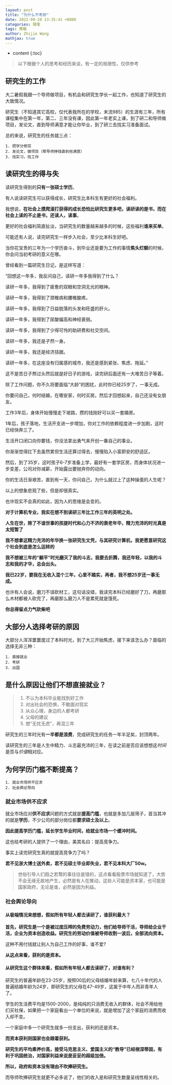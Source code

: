 ```yaml
---
layout: post
title: "为什么不考研"
date: 2022-09-28 13:35:41 +0800
categories: 随笔
tags: 策略
author: Zhijie Wang
mathjax: true
---
```


* content
{:toc}
> 以下根据个人的思考和经历来谈，有一定的局限性，仅供参考



## 研究生的工作
大二暑假我跟一个导师做项目，有机会和研究生学长一起工作，也知道了研究生的大致情况。

研究生（不知道其它高校，仅代表我所在的学校，末流985）的生涯有三年，所有课程集中在第一年，第二、三年没有课，因此第一年老实上课，到了研二和导师做项目，发论文，直到导师满意才能让你毕业，到了研三去找实习准备面试。

总的来说，研究生的任务就三点：
```
1. 把学分修完
2. 发论文，做项目（帮导师挣钱直到他满意）
3. 找实习，找工作
```
## 读研究生的得与失
读研究生得到的**只有一张硕士学历**。

有人说读研究生可以获得成长，研究生比本科生有更好的社会福利。

我想说，**在社会上摸爬滚打获得的成长恐怕比研究生更多吧，读研读的是书，而在社会上读的不止是书，还读人，读事**。

更好的社会福利简直扯淡，当研究生的数量越来越多的时候，这些福利**谁来买单**。

可能还有人说，读完研究生一样步入社会，至少比本科生好吧。

当你花宝贵的三年为一个学历奋斗，到毕业还是要为工作的事情**焦头烂额**的时候，你会问当初考研的意义在哪。

曾经看到一篇研究生日记，是这样写道：

“回想这一年多，我反问自己，读研一年多我得到了什么？

读研一年多，我得到了疲惫的双眼和空洞无光的眼神。

读研一年多，我得到了颈椎病和腰椎酸疼。

读研一年多，我得到了日益脱落的头发和旺盛的肝火。

读研一年多，我得到了尿酸偏高和神经衰弱。

读研一年多，我得到了少得可怜的助研费和社交空间。

读研一年多，我还是孑然一身。

读研一年多，我还是经济拮据。

读研一年多，在这座没有归属感的城市，我还是感到紧张、焦虑、拖延。”

这不是苦日子熬过头然后就是好日子的游戏，读完研后面还有一大堆苦日子等着。

除了工作问题，你不久将要面临“大龄”的困扰，此时你已经25岁了，一事无成。

你要问自己，何时结婚，在哪安家，何时买房。然后才回想起来，自己还没有女朋友。

工作3年后，身体开始慢慢走下坡路，攒的钱刚好可以买一套婚房。

1年后，孩子落地，生活开支进一步增加，你对工作的依赖程度进一步加剧，这时已经快奔三了。

生活开口闭口向你要钱，你没法拿出勇气来开创一番自己的事业。

你渐渐觉得扛下去虽然累但生活还算过得去，慢慢陷入小富即安的舒适区。

然后，到了35岁，这时孩子6-7岁准备上学，最好有一套学区房，而身体状况进一步变差，公司对你减薪，开始露出要抛弃你的动向。

你的生活日渐艰苦，直到有一天，你问自己，为什么就过上了这种操蛋的人生呢？

以上的想象悲观了些，但是却很真实。

也许现实不会真的如此，因为人的思维是会变的。

**对于计算机专业，我实在想不到读研三年比工作三年的英明之处。**

**人生在世，除了不谙世事的孩提时代和心力不济的衰老年华，精力充沛的时光真是太短暂了**

**我不想拿这精力充沛的年华换一张研究生文凭，与其研究计算机，我更愿意研究这个社会到底是怎么运转的**

**我不想被三年的“躺平”时光磨灭了我的斗志，我要去折腾，我还年轻，以我的斗志和我的才华，总会出头。**

**我已22岁，要我在无收入混个三年，心里不踏实，再者，我不想25岁还一事无成。**

也许有人会说，磨刀不误砍材工，这句话没错，我读完本科已经磨好了刀，再磨那么木材都被人砍完了，再磨那么磨刀人不是累死就是饿死。

**你总得留点力气砍柴吧**





## 大部分人选择考研的原因

大部分人浑浑噩噩度过了本科时光，到了大三开始焦虑，接下来该怎么办？面临的选择无非三种：
```
1. 直接就业
2. 考研
3. 出国
```


## 是什么原因让他们不想直接就业？


> 1. 不认为本科毕业能找到好工作
> 2. 对出社会的恐惧，不敢面对现实
> 3. 从众心理，身边的人都考研
> 4. 父母的建议
> 5. 想“无忧无虑”，再混三年

研究生的三年时光有**一半都是浪费**，完成研究生的任务一年半足矣，封顶两年。

读研究生的三年是人生中精力、斗志最充沛的三年，在读之前是否应该想想这*时间*是否与*价值*相对应。

## 为何学历门槛不断提高？
```
1. 就业市场供不应求
2. 社会舆论导向
```

### 就业市场供不应求
就业市场应对**供不应求**问题的方式就是**提高门槛**，也就是多加几层筛子，首当其冲的就是**学历**，不少公司的部分岗位都**要求硕士及以上**。

**因此提高学历门槛，延长学生毕业时间，给就业市场一个缓冲时间。**

这也给考研的人提供了一个理由，美其名曰：提高竞争力。

事实上读完研究生真的就提高竞争力了吗？

**君不见浙大博士送外卖，君不见硕士毕业即失业，君不见本科大厂50w。**

> 世俗引导人们趋之若鹜的事往往是错的，这点看看股票市场就知道了，大势不会无缘无故地产生，必然是有人在推动，这些人可能是资本家，也可能是国家政府，无论是谁，必然是因为利益。

### 社会舆论导向
#### 从极端情况来想想，假如所有年轻人都去读研了，谁获利最大？


 **首先，研究生是一个是被过度压榨的免费劳动力，他们给导师干活，导师给企业干活，企业为资本创造收益。研究生的劳动价值被导师收割一波后，全部流向资本。**

 这种不用付钱就让别人为自己工作的好事，谁不爱?

 **从这点来看，获利的是资本。**

#### 从研究生这个群体来看，假如所有年轻人都去读研了，对谁有利？
研究生的普遍年龄在23-25岁，按照00后的父母结婚年龄来算，七八十年代的人普遍结婚年龄为24岁，即研究生的父母在47-49岁，这属于中年人而非青年人了。

学生的生活费平均是1500-2000，是纯纯的只消费无收入的群体，社会不用给他们买社保，如果把一个家庭看出一个单位的来说，就是增加了这个家庭的消费而收入却不变。

一个家庭中多一个研究生就多一份支出，获利的还是资本。

**而资本获利则国家也会跟着获利。**

**研究生的平均素养价高，接受马克思主义、爱国主义的“教导”已经根深蒂固，有利于巩固统治，对国家利益来说是妥妥的超级加倍。**

**所以，政府和资本没有理由不吹捧研究生。**

而导师吹捧研究生就更不必多说了，他们的收入是和研究生数量呈线性相关的。
